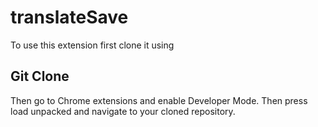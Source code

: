 # translateSave
To use this extension first clone it using
## Git Clone
Then go to Chrome extensions and enable Developer Mode.
Then press load unpacked and navigate to your cloned repository.
